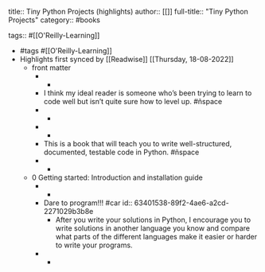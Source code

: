title:: Tiny Python Projects (highlights)
author:: [[]]
full-title:: "Tiny Python Projects"
category:: #books

tags:: #[[O'Reilly-Learning]]

- #tags #[[O'Reilly-Learning]]
- Highlights first synced by [[Readwise]] [[Thursday, 18-08-2022]]
	- front matter
		- -
		- I think my ideal reader is someone who’s been trying to learn to code well but isn’t quite sure how to level up. #ñspace
		- -
		- -
		- This is a book that will teach you to write well-structured, documented, testable code in Python. #ñspace
		- -
	- 0 Getting started: Introduction and installation guide
		- -
		- Dare to program!!! #car
		  id:: 63401538-89f2-4ae6-a2cd-2271029b3b8e
			- After you write your solutions in Python, I encourage you to write solutions in another language you know and compare what parts of the different languages make it easier or harder to write your programs.
		- -